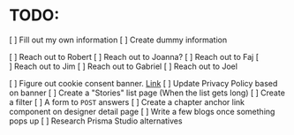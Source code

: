 # TODO:

[ ] Fill out my own information
[ ] Create dummy information

[ ] Reach out to Robert
[ ] Reach out to Joanna?
[ ] Reach out to Faj
[ ] Reach out to Jim
[ ] Reach out to Gabriel
[ ] Reach out to Joel

[ ] Figure out cookie consent banner. [Link](https://www.youtube.com/watch?v=DJMTWuz2ksk)
[ ] Update Privacy Policy based on banner
[ ] Create a "Stories" list page (When the list gets long)
[ ] Create a filter
[ ] A form to `POST` answers
[ ] Create a chapter anchor link component on designer detail page
[ ] Write a few blogs once something pops up
[ ] Research Prisma Studio alternatives

